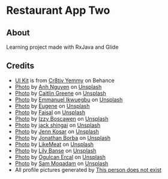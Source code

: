 # Restaurant App Two
## About
Learning project made with RxJava and Glide
## Credits
* [UI Kit](https://www.behance.net/gallery/83749291/Restaurant-UI-Kit-Free-Download) is from [Cr8tiv Yemmy](https://www.behance.net/cr8tiv_yemmy) on Behance
* [Photo](https://unsplash.com/photos/kcA-c3f_3FE) by [Anh Nguyen](https://unsplash.com/@pwign?utm_source=unsplash&utm_medium=referral&utm_content=creditCopyText) on [Unsplash](https://unsplash.com/s/photos/food?utm_source=unsplash&utm_medium=referral&utm_content=creditCopyText)
* [Photo](https://unsplash.com/photos/QDM6-fFKP0s) by [Caitlin Greene](https://unsplash.com/@starinfinitefood?utm_source=unsplash&utm_medium=referral&utm_content=creditCopyText) on [Unsplash](https://unsplash.com/?utm_source=unsplash&utm_medium=referral&utm_content=creditCopyText)
* [Photo](https://unsplash.com/photos/81fRHbVliQI) by [Emmanuel Ikwuegbu](https://unsplash.com/@emmages?utm_source=unsplash&utm_medium=referral&utm_content=creditCopyText) on [Unsplash](https://unsplash.com/s/photos/person-using-phone?utm_source=unsplash&utm_medium=referral&utm_content=creditCopyText)
* [Photo](https://unsplash.com/photos/Xk0jQPZseMk) by [Eugene](https://unsplash.com/@lifeinkyiv?utm_source=unsplash&utm_medium=referral&utm_content=creditCopyText) on [Unsplash](https://unsplash.com/?utm_source=unsplash&utm_medium=referral&utm_content=creditCopyText)
* [Photo](https://unsplash.com/photos/BS4Zeq7xDRk) by [Faisal](https://unsplash.com/@faisaldada?utm_source=unsplash&utm_medium=referral&utm_content=creditCopyText) on [Unsplash](https://unsplash.com/?utm_source=unsplash&utm_medium=referral&utm_content=creditCopyText)
* [Photo](https://unsplash.com/photos/HrcpO5MCedQ) by [Izzy Boscawen](https://unsplash.com/@ib1994?utm_source=unsplash&utm_medium=referral&utm_content=creditCopyText) on [Unsplash](https://unsplash.com/?utm_source=unsplash&utm_medium=referral&utm_content=creditCopyText)
* [Photo](https://unsplash.com/photos/uHYOKEosqmk) by [jack shingai](https://unsplash.com/@artevgen?utm_source=unsplash&utm_medium=referral&utm_content=creditCopyText) on [Unsplash](https://unsplash.com/?utm_source=unsplash&utm_medium=referral&utm_content=creditCopyText)
* [Photo](https://unsplash.com/photos/jrWoDRmhwRY) by [Jenn Kosar](https://unsplash.com/@foodwithaview?utm_source=unsplash&utm_medium=referral&utm_content=creditCopyText) on [Unsplash](https://unsplash.com/?utm_source=unsplash&utm_medium=referral&utm_content=creditCopyText)
* [Photo](https://unsplash.com/photos/Gkc_xM3VY34) by [Jonathan Borba](https://unsplash.com/@jonathanborba?utm_source=unsplash&utm_medium=referral&utm_content=creditCopyText) on [Unsplash](https://unsplash.com/?utm_source=unsplash&utm_medium=referral&utm_content=creditCopyText)
* [Photo](https://unsplash.com/photos/CbNAuxSZTFo) by [LikeMeat](https://unsplash.com/@likemeat?utm_source=unsplash&utm_medium=referral&utm_content=creditCopyText) on [Unsplash](https://unsplash.com/?utm_source=unsplash&utm_medium=referral&utm_content=creditCopyText)
* [Photo](https://unsplash.com/photos/-YHSwy6uqvk) by [Lily Banse](https://unsplash.com/@lvnatikk?utm_source=unsplash&utm_medium=referral&utm_content=creditCopyText) on [Unsplash](https://unsplash.com/?utm_source=unsplash&utm_medium=referral&utm_content=creditCopyText)
* [Photo](https://unsplash.com/photos/hl4Ulv4IxZA) by [Ogulcan Ercal](https://unsplash.com/@olci?utm_source=unsplash&utm_medium=referral&utm_content=creditCopyText) on [Unsplash](https://unsplash.com/?utm_source=unsplash&utm_medium=referral&utm_content=creditCopyText)
* [Photo](https://unsplash.com/photos/yxZSAjyToP4) by [Sam Moqadam](https://unsplash.com/@sammoghadamkhamseh?utm_source=unsplash&utm_medium=referral&utm_content=creditCopyText) on [Unsplash](https://unsplash.com/?utm_source=unsplash&utm_medium=referral&utm_content=creditCopyText)
* All profile pictures generated by [This person does not exist](https://this-person-does-not-exist.com/en)